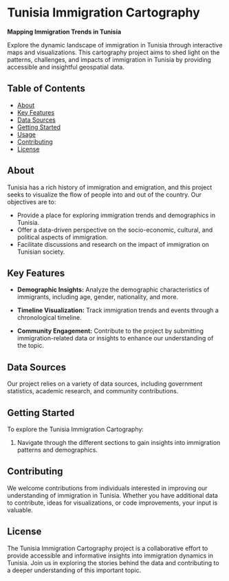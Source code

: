 # Tunisia Immigration Cartography

**Mapping Immigration Trends in Tunisia**

Explore the dynamic landscape of immigration in Tunisia through interactive maps and visualizations. This cartography project aims to shed light on the patterns, challenges, and impacts of immigration in Tunisia by providing accessible and insightful geospatial data.

## Table of Contents
- [About](#about)
- [Key Features](#key-features)
- [Data Sources](#data-sources)
- [Getting Started](#getting-started)
- [Usage](#usage)
- [Contributing](#contributing)
- [License](#license)

## About

Tunisia has a rich history of immigration and emigration, and this project seeks to visualize the flow of people into and out of the country. Our objectives are to:

- Provide a place for exploring immigration trends and demographics in Tunisia.
- Offer a data-driven perspective on the socio-economic, cultural, and political aspects of immigration.
- Facilitate discussions and research on the impact of immigration on Tunisian society.

## Key Features


- **Demographic Insights:** Analyze the demographic characteristics of immigrants, including age, gender, nationality, and more.

- **Timeline Visualization:** Track immigration trends and events through a chronological timeline.

- **Community Engagement:** Contribute to the project by submitting immigration-related data or insights to enhance our understanding of the topic.

## Data Sources

Our project relies on a variety of data sources, including government statistics, academic research, and community contributions.

## Getting Started

To explore the Tunisia Immigration Cartography:

1. Navigate through the different sections to gain insights into immigration patterns and demographics.


## Contributing

We welcome contributions from individuals interested in improving our understanding of immigration in Tunisia. Whether you have additional data to contribute, ideas for visualizations, or code improvements, your input is valuable. 

## License


The Tunisia Immigration Cartography project is a collaborative effort to provide accessible and informative insights into immigration dynamics in Tunisia. Join us in exploring the stories behind the data and contributing to a deeper understanding of this important topic.



